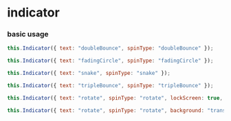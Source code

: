 <demo-mobile location="https://ui.dullar.xyz/earth/#/indicator"></demo-mobile>
# indicator


### basic usage

<demo-indicator demo="1"></demo-indicator>

``` js
this.Indicator({ text: "doubleBounce", spinType: "doubleBounce" });
```

<demo-indicator demo="2"></demo-indicator>

``` js
this.Indicator({ text: "fadingCircle", spinType: "fadingCircle" });
```
<demo-indicator demo="3"></demo-indicator>

``` js
this.Indicator({ text: "snake", spinType: "snake" });
```
<demo-indicator demo="4"></demo-indicator>

``` js
this.Indicator({ text: "tripleBounce", spinType: "tripleBounce" });
```
<demo-indicator demo="5"></demo-indicator>

``` js
this.Indicator({ text: "rotate", spinType: "rotate", lockScreen: true, background: "transparent" });
```
<demo-indicator demo="6"></demo-indicator>

``` js
this.Indicator({ text: "rotate", spinType: "rotate", background: "transparent" });
```